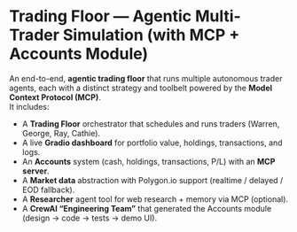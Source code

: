 # Trading Floor — Agentic Multi-Trader Simulation (with MCP + Accounts Module)

An end-to-end, **agentic trading floor** that runs multiple autonomous trader agents, each with a distinct strategy and toolbelt powered by the **Model Context Protocol (MCP)**.  
It includes:

- A **Trading Floor** orchestrator that schedules and runs traders (Warren, George, Ray, Cathie).
- A live **Gradio dashboard** for portfolio value, holdings, transactions, and logs.
- An **Accounts** system (cash, holdings, transactions, P/L) with an **MCP server**.
- A **Market data** abstraction with Polygon.io support (realtime / delayed / EOD fallback).
- A **Researcher** agent tool for web research + memory via MCP (optional).
- A **CrewAI “Engineering Team”** that generated the Accounts module (design → code → tests → demo UI).
